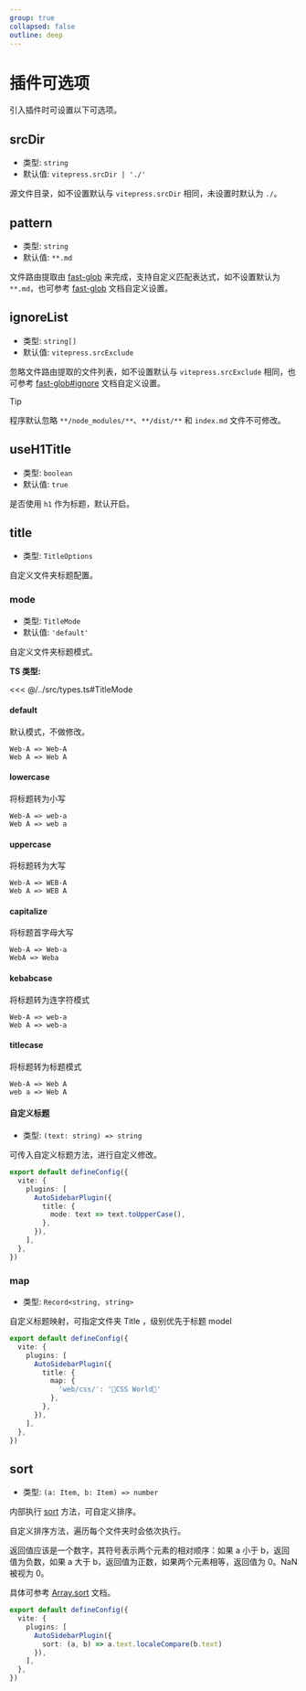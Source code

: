 ```yaml
---
group: true
collapsed: false
outline: deep
---
```


# 插件可选项

引入插件时可设置以下可选项。

## srcDir

- 类型: `string`
- 默认值: `vitepress.srcDir | './'`

源文件目录，如不设置默认与 `vitepress.srcDir` 相同，未设置时默认为 `./`。

## pattern

- 类型: `string`
- 默认值: `**.md`

文件路由提取由 [fast-glob](https://github.com/mrmlnc/fast-glob) 来完成，支持自定义匹配表达式，如不设置默认为 `**.md`，也可参考 [fast-glob](https://github.com/mrmlnc/fast-glob) 文档自定义设置。

## ignoreList

- 类型: `string[]`
- 默认值: `vitepress.srcExclude`

忽略文件路由提取的文件列表，如不设置默认与 `vitepress.srcExclude` 相同，也可参考 [fast-glob#ignore](https://github.com/mrmlnc/fast-glob#ignore) 文档自定义设置。

> [!TIP]
> 程序默认忽略 `**/node_modules/**`、`**/dist/**` 和 `index.md` 文件不可修改。

## useH1Title

- 类型: `boolean`
- 默认值: `true`

是否使用 `h1` 作为标题，默认开启。

## title

- 类型: `TitleOptions`

自定义文件夹标题配置。

### mode

- 类型: `TitleMode`
- 默认值: `'default'`

自定义文件夹标题模式。

**TS 类型:**

<<< @/../src/types.ts#TitleMode

#### default

默认模式，不做修改。

```
Web-A => Web-A
Web A => Web A
```

#### lowercase

将标题转为小写

```
Web-A => web-a
Web A => web a
```

#### uppercase

将标题转为大写

```
Web-A => WEB-A
Web A => WEB A
```

#### capitalize

将标题首字母大写

```
Web-A => Web-a
WebA => Weba
```

#### kebabcase

将标题转为连字符模式

```
Web-A => web-a
Web A => web-a
```

#### titlecase

将标题转为标题模式

```
Web-A => Web A
web a => Web A
```

#### 自定义标题

- 类型: `(text: string) => string`

可传入自定义标题方法，进行自定义修改。

```ts
export default defineConfig({
  vite: {
    plugins: [
      AutoSidebarPlugin({
        title: {
          mode: text => text.toUpperCase(),
        },
      }),
    ],
  },
})
```

### map

- 类型: `Record<string, string>`

自定义标题映射，可指定文件夹 Title ，级别优先于标题 model

```ts
export default defineConfig({
  vite: {
    plugins: [
      AutoSidebarPlugin({
        title: {
          map: {
            'web/css/': '🎉CSS World🎉'
          },
        },
      }),
    ],
  },
})
```

## sort

- 类型: `(a: Item, b: Item) => number`

内部执行 [sort](https://developer.mozilla.org/zh-CN/docs/Web/JavaScript/Reference/Global_Objects/Array/sort) 方法，可自定义排序。

自定义排序方法，遍历每个文件夹时会依次执行。

返回值应该是一个数字，其符号表示两个元素的相对顺序：如果 a 小于 b，返回值为负数，如果 a 大于 b，返回值为正数，如果两个元素相等，返回值为 0。NaN 被视为 0。

具体可参考 [Array.sort](https://developer.mozilla.org/zh-CN/docs/Web/JavaScript/Reference/Global_Objects/Array/sort) 文档。

```ts
export default defineConfig({
  vite: {
    plugins: [
      AutoSidebarPlugin({
        sort: (a, b) => a.text.localeCompare(b.text)
      }),
    ],
  },
})
```
